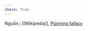 ```yaml
---
share: True
---
```

Nguồn:: [[Wikipedia]], [Planning fallacy](https://en.wikipedia.org/wiki/Planning_fallacy)

